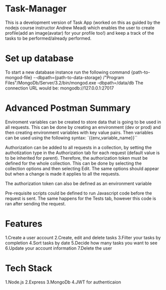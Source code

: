 # Task-Manager
This is a development version of Task App (worked on this as guided by the nodejs course instructor Andrew Mead) which enables the user to create profile(add an image(avatar) for your profile too!) and keep a track of the tasks to be performed/already performed.


# Set up database
To start a new database instance run the following command
{path-to-mongod-file} --dbpath={path-to-data-storage}
/"Program Files"/MongoDb/Server/3.2/bin/mongod.exe -dbpath=/data/db
The connection URL would be: mongodb://127.0.0.1:27017

# Advanced Postman Summary
Enviroment variables can be created to store data that is going to be used in all requests. This can be done by creating an environment (dev or prod) and then creating environment variables with key value pairs. Then variables can be used using the following syntax: `{{env_variable_name}}``

Authorization can be added to all requests in a collection, by setting the authotization type in the Authorization tab for each request (default value is to be inherited for parent). Therefore, the authorization token must be defined for the whole collection. This can be done by selecting the collection options and then selecting Edit. The same options should appear but when a change is made it applies to all the requests.

The authorization token can also be defined as an environment variable

Pre-requisite scripts could be defined to run Javascript code before the request is sent. The same happens for the Tests tab, however this code is ran after sending the request.

# Features
1.Create a user account
2.Create, edit and delete tasks
3.Filter your tasks by completion
4.Sort tasks by date
5.Decide how many tasks you want to see
6.Update your account information
7.Delete the user

# Tech Stack
1.Node.js
2.Express
3.MongoDb
4.JWT for authenticaion

